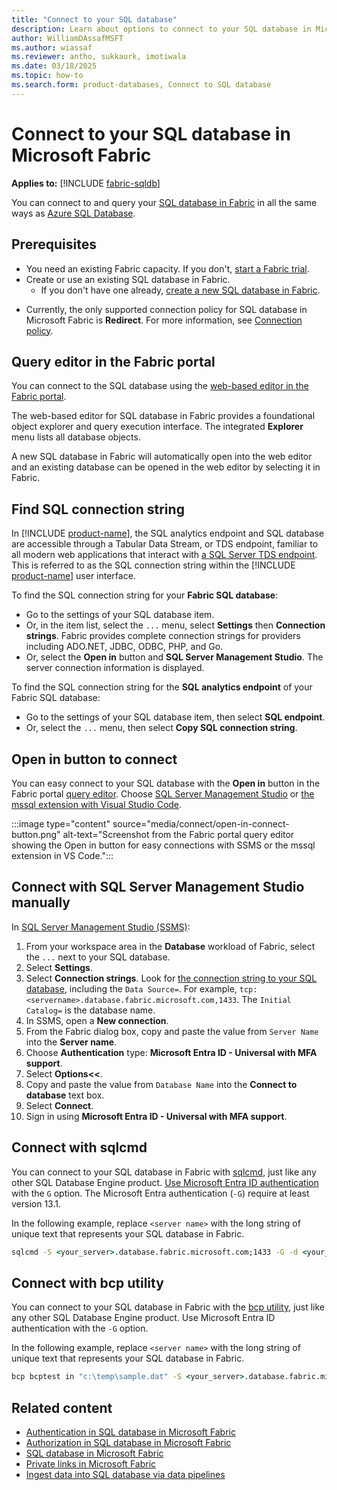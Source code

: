 ```yaml
---
title: "Connect to your SQL database"
description: Learn about options to connect to your SQL database in Microsoft Fabric.
author: WilliamDAssafMSFT
ms.author: wiassaf
ms.reviewer: antho, sukkaurk, imotiwala
ms.date: 03/18/2025
ms.topic: how-to
ms.search.form: product-databases, Connect to SQL database
---
```


# Connect to your SQL database in Microsoft Fabric

**Applies to:** [!INCLUDE [fabric-sqldb](../includes/applies-to-version/fabric-sqldb.md)]

You can connect to and query your [SQL database in Fabric](overview.md) in all the same ways as [Azure SQL Database](/azure/azure-sql/database/sql-database-paas-overview?view=azuresqldb-current&preserve-view=true).

## Prerequisites

- You need an existing Fabric capacity. If you don't, [start a Fabric trial](../../fundamentals/fabric-trial.md).
- Create or use an existing SQL database in Fabric.
    - If you don't have one already, [create a new SQL database in Fabric](create.md).
<!--    - During the current preview, we recommend using a copy of one of your existing databases or any existing test or development database that you can recover quickly from a backup. If you want to use a database from an existing backup, see [Restore a database from a backup in Azure SQL Database](/azure/azure-sql/database/recovery-using-backups). -->
- Currently, the only supported connection policy for SQL database in Microsoft Fabric is **Redirect**. For more information, see [Connection policy](limitations.md#connection-policy).

## Query editor in the Fabric portal

You can connect to the SQL database using the [web-based editor in the Fabric portal](query-editor.md).

The web-based editor for SQL database in Fabric provides a foundational object explorer and query execution interface. The integrated **Explorer** menu lists all database objects.

A new SQL database in Fabric will automatically open into the web editor and an existing database can be opened in the web editor by selecting it in Fabric.

## Find SQL connection string

In [!INCLUDE [product-name](../../includes/product-name.md)], the SQL analytics endpoint and SQL database are accessible through a Tabular Data Stream, or TDS endpoint, familiar to all modern web applications that interact with [a SQL Server TDS endpoint](/sql/relational-databases/security/networking/tds-8). This is referred to as the SQL connection string within the [!INCLUDE [product-name](../../includes/product-name.md)] user interface.

To find the SQL connection string for your **Fabric SQL database**:

- Go to the settings of your SQL database item. 
- Or, in the item list, select the `...` menu, select **Settings** then **Connection strings**. Fabric provides complete connection strings for providers including ADO.NET, JDBC, ODBC, PHP, and Go.
- Or, select the **Open in** button and **SQL Server Management Studio**. The server connection information is displayed.

To find the SQL connection string for the **SQL analytics endpoint** of your Fabric SQL database:

- Go to the settings of your SQL database item, then select **SQL endpoint**.
- Or, select the `...` menu, then select **Copy SQL connection string**.

## Open in button to connect

You can easy connect to your SQL database with the **Open in** button in the Fabric portal [query editor](query-editor.md). Choose [SQL Server Management Studio](/sql/ssms/download-sql-server-management-studio-ssms) or [the mssql extension with Visual Studio Code](/sql/tools/visual-studio-code/mssql-extensions?view=fabric&preserve-view=true).

:::image type="content" source="media/connect/open-in-connect-button.png" alt-text="Screenshot from the Fabric portal query editor showing the Open in button for easy connections with SSMS or the mssql extension in VS Code.":::

## Connect with SQL Server Management Studio manually

In [SQL Server Management Studio (SSMS)](https://aka.ms/ssms):

1. From your workspace area in the **Database** workload of Fabric, select the `...` next to your SQL database.
1. Select **Settings**.
1. Select **Connection strings**. Look for [the connection string to your SQL database](#find-sql-connection-string), including the `Data Source=`. For example, `tcp:<servername>.database.fabric.microsoft.com,1433`. The `Initial Catalog=` is the database name.
1. In SSMS, open a **New connection**.
1. From the Fabric dialog box, copy and paste the value from `Server Name` into the **Server name**.
1. Choose **Authentication** type: **Microsoft Entra ID - Universal with MFA support**.
1. Select **Options<<**.
1. Copy and paste the value from `Database Name` into the **Connect to database** text box.
1. Select **Connect**.
1. Sign in using **Microsoft Entra ID - Universal with MFA support**.

## Connect with sqlcmd

You can connect to your SQL database in Fabric with [sqlcmd](/sql/tools/sqlcmd/sqlcmd-utility?view=fabric&preserve-view=true), just like any other SQL Database Engine product. [Use Microsoft Entra ID authentication](/sql/tools/sqlcmd/sqlcmd-authentication?view=fabric&preserve-view=true) with the `G` option. The Microsoft Entra authentication (`-G`) require at least version 13.1.

In the following example, replace `<server name>` with the long string of unique text that represents your SQL database in Fabric.

```cmd
sqlcmd -S <your_server>.database.fabric.microsoft.com;1433 -G -d <your_database> -i ./script.sql
```

## Connect with bcp utility

You can connect to your SQL database in Fabric with the [bcp utility](/sql/tools/bcp-utility?view=fabric&preserve-view=true), just like any other SQL Database Engine product. Use Microsoft Entra ID authentication with the `-G` option.

In the following example, replace `<server name>` with the long string of unique text that represents your SQL database in Fabric.

```cmd
bcp bcptest in "c:\temp\sample.dat" -S <your_server>.database.fabric.microsoft.com;1433 -d testdb -G -c
```

## Related content

- [Authentication in SQL database in Microsoft Fabric](authentication.md)
- [Authorization in SQL database in Microsoft Fabric](authorization.md)
- [SQL database in Microsoft Fabric](overview.md)
- [Private links in Microsoft Fabric](../../security/security-private-links-overview.md)
- [Ingest data into SQL database via data pipelines](load-data-pipelines.md)
